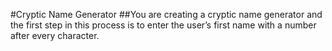 #Cryptic Name Generator
##You are creating a cryptic name generator 
and the first step in this process is to enter the user’s first name 
with a number after every character.
